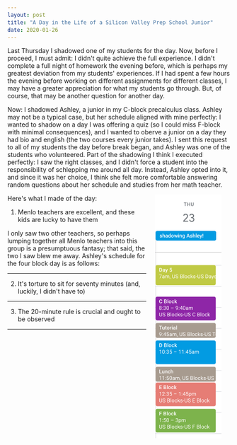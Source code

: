 ```yaml
---
layout: post
title: "A Day in the Life of a Silicon Valley Prep School Junior"
date: 2020-01-26
---
```


Last Thursday I shadowed one of my students for the day. Now, before I proceed, I must admit: I didn't quite achieve the full experience. I didn't complete a full night of homework the evening before, which is perhaps my greatest deviation from my students' experiences. If I had spent a few hours the evening before working on different assignments for different classes, I may have a greater appreciation for what my students go through. But, of course, that may be another question for another day.

Now: I shadowed Ashley, a junior in my C-block precalculus class. Ashley may not be a typical case, but her schedule aligned with mine perfectly: I wanted to shadow on a day I was offering a quiz (so I could miss F-block with minimal consequences), and I wanted to oberve a junior on a day they had bio and english (the two courses every junior takes). I sent this request to all of my students the day before break began, and Ashley was one of the students who volunteered. Part of the shadowing I think I executed perfectly: I saw the right classes, and I didn't force a student into the responsibility of schlepping me around all day. Instead, Ashley opted into it, and since it was her choice, I think she felt more comfortable answering random questions about her schedule and studies from her math teacher.

<img style="float: right;"  src="/img/ashley schedule.png" width="150" hspace="20">

Here's what I made of the day:
1. Menlo teachers are excellent, and these kids are lucky to have them

I only saw two other teachers, so perhaps lumping together all Menlo teachers into this group is a presumptuous fantasy; that said, the two I saw blew me away. Ashley's schedule for the four block day is as follows:

***

2. It's torture to sit for seventy minutes (and, luckily, I didn't have to)

***

3. The 20-minute rule is crucial and ought to be observed

***